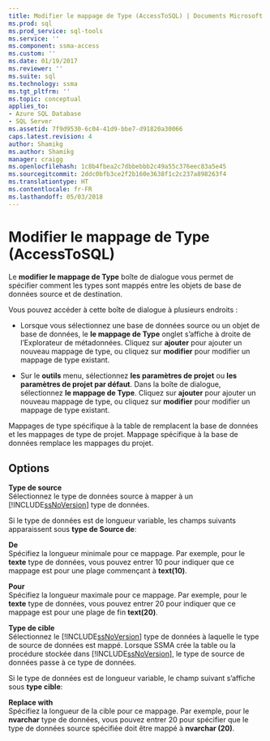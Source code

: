 ```yaml
---
title: Modifier le mappage de Type (AccessToSQL) | Documents Microsoft
ms.prod: sql
ms.prod_service: sql-tools
ms.service: ''
ms.component: ssma-access
ms.custom: ''
ms.date: 01/19/2017
ms.reviewer: ''
ms.suite: sql
ms.technology: ssma
ms.tgt_pltfrm: ''
ms.topic: conceptual
applies_to:
- Azure SQL Database
- SQL Server
ms.assetid: 7f9d9530-6c04-41d9-bbe7-d91820a30066
caps.latest.revision: 4
author: Shamikg
ms.author: Shamikg
manager: craigg
ms.openlocfilehash: 1c8b4fbea2c7dbbebbb2c49a55c376eec83a5e45
ms.sourcegitcommit: 2ddc0bfb3ce2f2b160e3638f1c2c237a898263f4
ms.translationtype: HT
ms.contentlocale: fr-FR
ms.lasthandoff: 05/03/2018
---
```

# <a name="edit-type-mapping-accesstosql"></a>Modifier le mappage de Type (AccessToSQL)
Le **modifier le mappage de Type** boîte de dialogue vous permet de spécifier comment les types sont mappés entre les objets de base de données source et de destination.  
  
Vous pouvez accéder à cette boîte de dialogue à plusieurs endroits :  
  
-   Lorsque vous sélectionnez une base de données source ou un objet de base de données, le **le mappage de Type** onglet s’affiche à droite de l’Explorateur de métadonnées. Cliquez sur **ajouter** pour ajouter un nouveau mappage de type, ou cliquez sur **modifier** pour modifier un mappage de type existant.  
  
-   Sur le **outils** menu, sélectionnez **les paramètres de projet** ou **les paramètres de projet par défaut**. Dans la boîte de dialogue, sélectionnez **le mappage de Type**. Cliquez sur **ajouter** pour ajouter un nouveau mappage de type, ou cliquez sur **modifier** pour modifier un mappage de type existant.  
  
Mappages de type spécifique à la table de remplacent la base de données et les mappages de type de projet. Mappage spécifique à la base de données remplace les mappages du projet.  
  
## <a name="options"></a>Options  
**Type de source**  
Sélectionnez le type de données source à mapper à un [!INCLUDE[ssNoVersion](../../includes/ssnoversion_md.md)] type de données.  
  
Si le type de données est de longueur variable, les champs suivants apparaissent sous **type de Source de**:  
  
**De**  
Spécifiez la longueur minimale pour ce mappage. Par exemple, pour le **texte** type de données, vous pouvez entrer 10 pour indiquer que ce mappage est pour une plage commençant à **text(10)**.  
  
**Pour**  
Spécifiez la longueur maximale pour ce mappage. Par exemple, pour le **texte** type de données, vous pouvez entrer 20 pour indiquer que ce mappage est pour une plage de fin **text(20)**.  
  
**Type de cible**  
Sélectionnez le [!INCLUDE[ssNoVersion](../../includes/ssnoversion_md.md)] type de données à laquelle le type de source de données est mappé. Lorsque SSMA crée la table ou la procédure stockée dans [!INCLUDE[ssNoVersion](../../includes/ssnoversion_md.md)], le type de source de données passe à ce type de données.  
  
Si le type de données est de longueur variable, le champ suivant s’affiche sous **type cible**:  
  
**Replace with**  
Spécifiez la longueur de la cible pour ce mappage. Par exemple, pour le **nvarchar** type de données, vous pouvez entrer 20 pour spécifier que le type de données source spécifiée doit être mappé à **nvarchar (20)**.  
  
